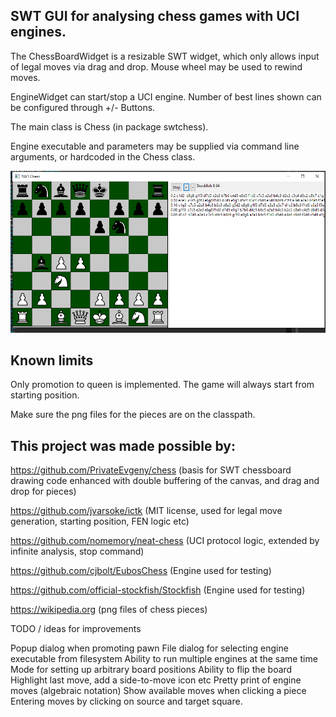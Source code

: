 SWT GUI for analysing chess games with UCI engines.
----


The ChessBoardWidget is a resizable SWT widget, which only allows input of legal moves via drag and drop.
Mouse wheel may be used to rewind moves.

EngineWidget can start/stop a UCI engine. Number of best lines shown can be configured through +/- Buttons.

The main class is Chess (in package swtchess).

Engine executable and parameters may be supplied via command line arguments, or hardcoded in the Chess class.

![Screenshot 1](screen1.png?raw=true "Screenshot 1")


Known limits
---
Only promotion to queen is implemented. The game will always start from starting position.

Make sure the png files for the pieces are on the classpath.



This project was made possible by:
---

https://github.com/PrivateEvgeny/chess
(basis for SWT chessboard drawing code enhanced with double buffering of the canvas, and drag and drop for pieces)  

https://github.com/jvarsoke/ictk
(MIT license, used for legal move generation, starting position, FEN logic etc)

https://github.com/nomemory/neat-chess
(UCI protocol logic, extended by infinite analysis, stop command)

https://github.com/cjbolt/EubosChess
(Engine used for testing) 

https://github.com/official-stockfish/Stockfish
(Engine used for testing)

https://wikipedia.org
(png files of chess pieces)


TODO / ideas for improvements


Popup dialog when promoting pawn
File dialog for selecting engine executable from filesystem
Ability to run multiple engines at the same time
Mode for setting up arbitrary board positions
Ability to flip the board
Highlight last move, add a side-to-move icon etc
Pretty print of engine moves (algebraic notation)
Show available moves when clicking a piece
Entering moves by clicking on source and target square.





